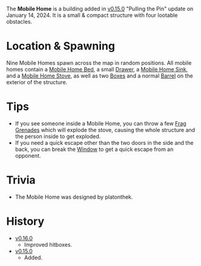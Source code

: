 The **Mobile Home** is a building added in [v0.15.0](https://github.com/HasangerGames/suroi/releases/tag/v0.15.0) "Pulling the Pin" update on January 14, 2024. It is a small & compact structure with four lootable obstacles.

# Location & Spawning

Nine Mobile Homes spawn across the map in random positions. All mobile homes contain a [Mobile Home Bed](/obstacles/mobile_home_bed), a small [Drawer](/obstacles/drawers), a [Mobile Home Sink](/obstacles/mobile_home_sink), and a [Mobile Home Stove](/obstacles/mobile_home_stove), as well as two [Boxes](/obstacles/box) and a normal [Barrel](/obstacles/barrels) on the exterior of the structure.

# Tips

 - If you see someone inside a Mobile Home, you can throw a few [Frag Grenades](/weapons/throwables/frag_grenade) which will explode the stove, causing the whole structure and the person inside to get exploded.
 - If you need a quick escape other than the two doors in the side and the back, you can break the [Window](/obstacles/mobile_home_window) to get a quick escape from an opponent.

 # Trivia

- The Mobile Home was designed by platonthek.

 # History

- [v0.16.0](https://github.com/HasangerGames/suroi/releases/tag/v0.16.0)
  - Improved hitboxes.
- [v0.15.0](https://github.com/HasangerGames/suroi/releases/tag/v0.15.0)
  - Added.